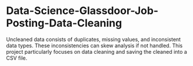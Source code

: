 # Data-Science-Glassdoor-Job-Posting-Data-Cleaning
Uncleaned data consists of duplicates, missing values, and inconsistent data types. These inconsistencies can skew analysis if not handled. This project particularly focuses on data cleaning and saving the cleaned into a CSV file.
